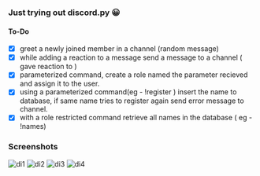### Just trying out discord.py 😀

#### To-Do
- [x] greet a newly joined member in a channel (random message)
- [x] while adding a reaction to a message send a message to a channel (<user> gave reaction to <user>)
- [x] parameterized command, create a role named the parameter recieved and assign it to the user.
- [x] using a parameterized command(eg - !register <name>) insert the name to database, if same name tries to register again send error message to channel.
- [x] with a role restricted command retrieve all names in the database ( eg - !names)

### Screenshots
![di1](https://user-images.githubusercontent.com/57913645/140576146-1b40d59c-5830-4a13-942f-b758070b6772.jpg)
![di2](https://user-images.githubusercontent.com/57913645/140576154-bf05fbf0-bf8a-45a4-841b-6733c48ecb74.jpg)
![di3](https://user-images.githubusercontent.com/57913645/140576160-d6e851c4-4ea0-4aef-8688-b547413acbf5.jpg)
![di4](https://user-images.githubusercontent.com/57913645/140576168-0e0538c4-9ca2-4717-bff6-a293cc99f9de.jpg)
